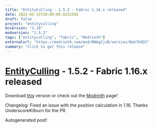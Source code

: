 ```yaml
---
title: "EntityCulling - 1.5.2 - Fabric 1.16.x released"
date: 2022-05-25T10:09:09.815259Z
draft: false
project: "entityculling"
mcversion: "1.16"
modversion: "1.5.2"
tags: ["entityculling", "fabric", "Modrinth"]
externalurl: "https://modrinth.com/mod/NNAgCjsB/version/Qek7k92S"
summary: "Click to get this release"
---
```

# [EntityCulling](/project/entityculling) - 1.5.2 - Fabric 1.16.x released
Download [this](https://modrinth.com/mod/NNAgCjsB/version/Qek7k92S) version or check out the [Modrinth](https://modrinth.com/mod/NNAgCjsB) page!

Changelog: Fixed an issue with the position calculation in 1.16. Thanks UnderscoreKilburn for the PR.

Autogenerated post!
